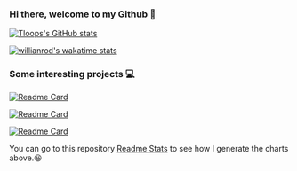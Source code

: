### Hi there, welcome to my Github 👋

[![Tloops's GitHub stats](https://github-readme-stats.vercel.app/api?username=Tloops&count_private=true&theme=tokyonight&show_icons=true)](https://github.com/Tloops)

[![willianrod's wakatime stats](https://github-readme-stats.vercel.app/api/wakatime?username=Tloops)](https://github.com/Tloops)

### Some interesting projects :computer:

[![Readme Card](https://github-readme-stats.vercel.app/api/pin/?username=Select-60321&repo=select-60321&theme=tokyonight)](https://github.com/Select-60321/select-60321)

[![Readme Card](https://github-readme-stats.vercel.app/api/pin/?username=Phantom-OJ&repo=frontend&theme=tokyonight)](https://github.com/Phantom-OJ/frontend)

[![Readme Card](https://github-readme-stats.vercel.app/api/pin/?username=Have-you-ACKed-today&repo=reliable-data-transfer&theme=tokyonight)](https://github.com/Have-you-ACKed-today/reliable-data-transfer)

You can go to this repository [Readme Stats](https://github.com/anuraghazra/github-readme-stats) to see how I generate the charts above.:satisfied:

<!--

Here are some ideas to get you started:

- 🔭 I’m currently working on ...
- 🌱 I’m currently learning ...
- 👯 I’m looking to collaborate on ...
- 🤔 I’m looking for help with ...
- 💬 Ask me about ...
- 📫 How to reach me: ...
- 😄 Pronouns: ...
- ⚡ Fun fact: ...
-->


